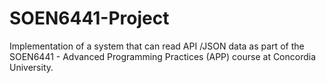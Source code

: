 # SOEN6441-Project
Implementation of a system that can read API /JSON data as part of the SOEN6441 - Advanced Programming Practices (APP) course at Concordia University.
